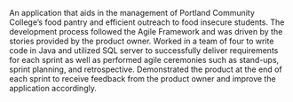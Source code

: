 An application that aids in the management of Portland Community College’s food pantry and efficient outreach to food insecure students. The development process followed the Agile Framework and was driven by the stories provided by the product owner. Worked in a team of four to write code in Java and utilized SQL server to successfully deliver requirements for each sprint as well as performed agile ceremonies such as stand-ups, sprint planning, and retrospective. Demonstrated the product at the end of each sprint to receive feedback from the product owner and improve the application accordingly.
